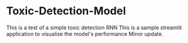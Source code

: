 # Toxic-Detection-Model
This is a test of a simple toxic detection RNN
This is a sample streamlit application to visualise the model's performance
Minor update.